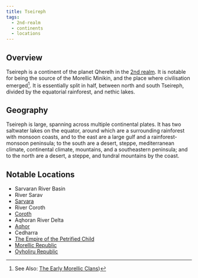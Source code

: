 ```yaml
---
title: Tseireph
tags:
  - 2nd-realm
  - continents
  - locations
---
```

## Overview
Tseireph is a continent of the planet Qherelh in the [2nd realm](groups-and-places/2nd-realm.md). It is notable for being the source of the Morellic Minikin, and the place where civilisation emerged[^1]. It is essentially split in half, between north and south Tseireph, divided by the equatorial rainforest, and nethic lakes.
## Geography
Tseireph is large, spanning across multiple continental plates. It has two saltwater lakes on the equator, around which are a surrounding rainforest with monsoon coasts, and to the east are a large gulf and a rainforest-monsoon peninsula; to the south are a desert, steppe, mediterranean climate, continental climate, mountains, and a southeastern peninsula; and to the north are a desert, a steppe, and tundral mountains by the coast.
## Notable Locations
- Sarvaran River Basin
- River Sarav
- [Sarvara](groups-and-places/sarvara.md)
- River Coroth
- [Coroth](groups-and-places/coroth)
- Aqhoran River Delta
- [Aqhor](groups-and-places/aqhor.md)
- Cedharra
- [The Empire of the Petrified Child](groups-and-places/empire-of-the-petrified-child.md)
- [Morellic Republic](groups-and-places/morellic-republic.md)
- [Oyholiru Republic](groups-and-places/oyholiru-republic.md)

[^1]: See Also: [The Early Morellic Clans](groups-and-places/early-morellic-tribes.md))
